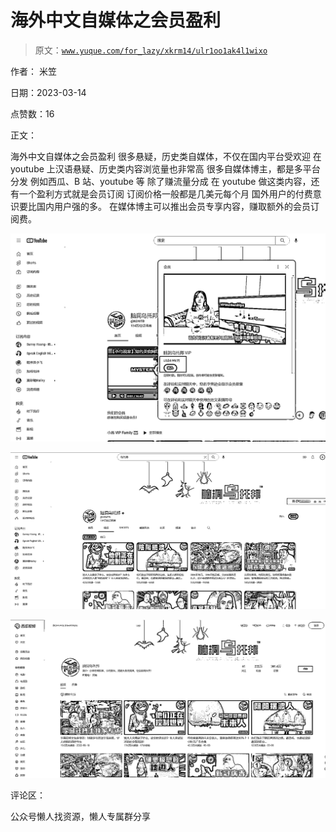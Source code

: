 # 海外中文自媒体之会员盈利

> 原文：[`www.yuque.com/for_lazy/xkrm14/ulr1oo1ak4l1wixo`](https://www.yuque.com/for_lazy/xkrm14/ulr1oo1ak4l1wixo)

作者： 米笠

日期：2023-03-14

点赞数：16

正文：

海外中文自媒体之会员盈利 很多悬疑，历史类自媒体，不仅在国内平台受欢迎 在 youtube 上汉语悬疑、历史类内容浏览量也非常高 很多自媒体博主，都是多平台分发 例如西瓜、B 站、youtube 等 除了赚流量分成 在 youtube 做这类内容，还有一个盈利方式就是会员订阅 订阅价格一般都是几美元每个月 国外用户的付费意识要比国内用户强的多。 在媒体博主可以推出会员专享内容，赚取额外的会员订阅费。

![](img/86f3256ca2603525e2973487f4069b17.png)  

![](img/b3119a0699e7988f449e068ea8d99311.png)  

![](img/53a044cfabddc0679251091e9d98f109.png)  

评论区：

公众号懒人找资源，懒人专属群分享

